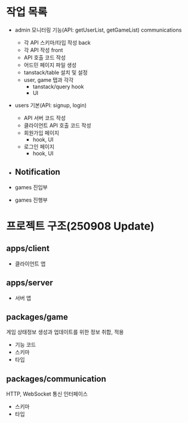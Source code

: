 # 작업 목록

- admin 모니터링 기능(API: getUserList, getGameList)
    communications
    - 각 API 스키마/타입 작성
    back
    - 각 API 작성
    front
    - API 호출 코드 작성
    - 어드민 페이지 파일 생성
    - tanstack/table 설치 및 설정
    - user, game 탭과 각각
        - tanstack/query hook
        - UI

- users 기본(API: signup, login)
    - API 서버 코드 작성
    - 클라이언트 API 호출 코드 작성
    - 회원가입 페이지
        - hook, UI
    - 로그인 페이지
        - hook, UI

- Notification
    - 

- games 진입부

- games 진행부


# 프로젝트 구조(250908 Update)

## apps/client

- 클라이언트 앱

## apps/server

- 서버 앱

## packages/game

게임 상태정보 생성과 업데이트를 위한 정보 취합, 적용
 - 기능 코드
 - 스키마
 - 타입

## packages/communication

HTTP, WebSocket 통신 인터페이스
 - 스키마
 - 타입

